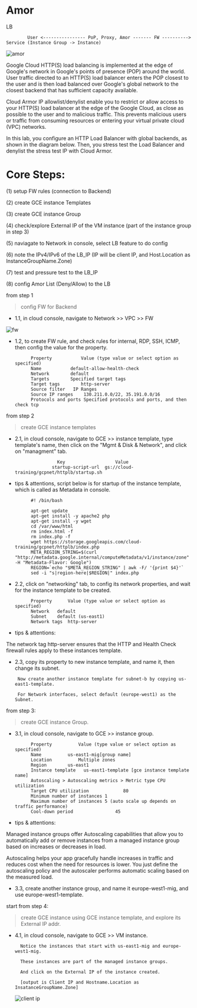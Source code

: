 # Amor
LB


            User <---------------- PoP, Proxy, Amor ------- FW ----------> Service (Instance Group -> Instance)


![amor](https://cdn.qwiklabs.com/7wJtCqbfTFLwKCpOMzUSyPjVKBjUouWHbduOqMpfRiM%3D)

Google Cloud HTTP(S) load balancing is implemented at the edge of Google's network in Google's points of presence (POP) around the world. User traffic directed to an HTTP(S) load balancer enters the POP closest to the user and is then load balanced over Google's global network to the closest backend that has sufficient capacity available.

Cloud Armor IP allowlist/denylist enable you to restrict or allow access to your HTTP(S) load balancer at the edge of the Google Cloud, as close as possible to the user and to malicious traffic. This prevents malicious users or traffic from consuming resources or entering your virtual private cloud (VPC) networks.

In this lab, you configure an HTTP Load Balancer with global backends, as shown in the diagram below. Then, you stress test the Load Balancer and denylist the stress test IP with Cloud Armor.


# Core Steps:

(1) setup FW rules (connection to Backend)

(2) create GCE instance Templates

(3) create GCE instance Group

(4) check/explore External IP of the VM instance (part of the instance group in step 3)

(5) naviagate to Network in console, select LB feature to do config 

(6) note the IPv4/IPv6 of the LB_IP (IP will be client IP, and Host.Location as InstanceGroupName.Zone)

(7) test and pressure test to the LB_IP

(8) config Amor List (Deny/Allow) to the LB



from step 1

> config FW for Backend

* 1.1, in cloud console, navigate to Network >> VPC >> FW

![fw](https://cdn.qwiklabs.com/o3ZzeAWb50voTy3ENkYicuiDP9Wen8Sybx83FHz9XhY%3D)

* 1.2, to create FW rule, and check rules for internal, RDP, SSH, ICMP, then config the value for the property.

            Property	       Value (type value or select option as specified)
            Name	       default-allow-health-check
            Network	       default
            Targets	       Specified target tags
            Target tags	       http-server
            Source filter	IP Ranges
            Source IP ranges	130.211.0.0/22, 35.191.0.0/16
            Protocols and ports	Specified protocols and ports, and then check tcp
            
 
 from step 2
 
 > create GCE instance templates
 

* 2.1, in cloud console, navigate to GCE >> instance template, type template's name, then click on the "Mgmt & Disk & Network", and click on "managment" tab.

                      Key	                Value
                    startup-script-url	gs://cloud-training/gcpnet/httplb/startup.sh
                    
* tips & attentions, script below is for startup of the instance template, which is called as Metadata in console.
 
            #! /bin/bash

            apt-get update 
            apt-get install -y apache2 php
            apt-get install -y wget
            cd /var/www/html
            rm index.html -f
            rm index.php -f
            wget https://storage.googleapis.com/cloud-training/gcpnet/httplb/index.php
            META_REGION_STRING=$(curl "http://metadata.google.internal/computeMetadata/v1/instance/zone" -H "Metadata-Flavor: Google")
            REGION=`echo "$META_REGION_STRING" | awk -F/ '{print $4}'`
            sed -i "s|region-here|$REGION|" index.php

* 2.2, click on "networking" tab, to config its network properties, and wait for the instance template to be created.

            Property	  Value (type value or select option as specified)
            Network	  default
            Subnet	  default (us-east1)
            Network tags  http-server

 * tips & attentions:
 
 The network tag http-server ensures that the HTTP and Health Check firewall rules apply to these instances template.

* 2.3, copy its property to new instance template, and name it, then change its subnet.

       Now create another instance template for subnet-b by copying us-east1-template.
       
       For Network interfaces, select default (europe-west1) as the Subnet.

from step 3:

> create GCE instance Group.

* 3.1, in cloud console, navigate to GCE >> instance group.

            Property	      Value (type value or select option as specified)
            Name	      us-east1-mig[group name]
            Location	      Multiple zones
            Region	      us-east1
            Instance template	us-east1-template [gce instance template name]
            Autoscaling > Autoscaling metrics > Metric type	CPU utilization
            Target CPU utilization	           80
            Minimum number of instances	1
            Maximum number of instances	5 (auto scale up depends on traffic performance)
            Cool-down period	            45

* tips & attentions:

Managed instance groups offer Autoscaling capabilities that allow you to automatically add or remove instances from a managed instance group based on increases or decreases in load. 

Autoscaling helps your app gracefully handle increases in traffic and reduces cost when the need for resources is lower. You just define the autoscaling policy and the autoscaler performs automatic scaling based on the measured load.

* 3.3, create another instance group, and name it europe-west1-mig, and use europe-west1-template.


start from step 4:

> create GCE instance using GCE instance template, and explore its External IP addr.

* 4.1, in cloud console, navigate to GCE >> VM instance.

        Notice the instances that start with us-east1-mig and europe-west1-mig.

        These instances are part of the managed instance groups.
        
        And click on the External IP of the instance created.
        
        [output is Client IP and Hostname.Location as InsatanceGroupName.Zone]
        
     ![client ip](https://cdn.qwiklabs.com/cB4rkhddQchP1iTAc7xNeF5Bly34SwjtieR406NQM9w%3D)
